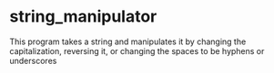 # string_manipulator

This program takes a string and manipulates it by changing the capitalization, reversing it, or changing the spaces to be hyphens or underscores
